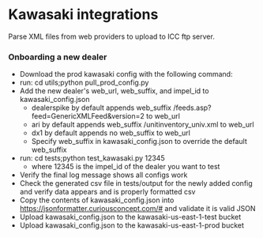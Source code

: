 # Kawasaki integrations
Parse XML files from web providers to upload to ICC ftp server.

### Onboarding a new dealer
- Download the prod kawasaki config with the following command:
- run: cd utils;python pull_prod_config.py
- Add the new dealer's web_url, web_suffix, and impel_id to kawasaki_config.json
    - dealerspike by default appends web_suffix /feeds.asp?feed=GenericXMLFeed&version=2 to web_url
    - ari by default appends web_suffix /unitinventory_univ.xml to web_url
    - dx1 by default appends no web_suffix to web_url
    - Specify web_suffix in kawasaki_config.json to override the default web_suffix
- run: cd tests;python test_kawasaki.py 12345
    - where 12345 is the impel_id of the dealer you want to test
- Verify the final log message shows all configs work
- Check the generated csv file in tests/output for the newly added config and verify data appears and is properly formatted csv
- Copy the contents of kawasaki_config.json into https://jsonformatter.curiousconcept.com/# and validate it is valid JSON
- Upload kawasaki_config.json to the kawasaki-us-east-1-test bucket
- Upload kawasaki_config.json to the kawasaki-us-east-1-prod bucket
